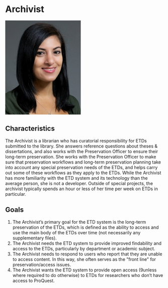 # Archivist

![headshot](images/archivist-sm.jpg)

## Characteristics
The Archivist is a librarian who has curatorial responsibility for ETDs submitted to the library. She answers reference questions about theses & dissertations, and also works with the Preservation Officer to ensure their long-term preservation. She works with the Preservation Officer to make sure that preservation workflows and long-term preservation planning take into account any special preservation needs of the ETDs, and helps carry out some of these workflows as they apply to the ETDs. While the Archivist has more familiarity with the ETD system and its technology than the average person, she is not a developer. Outside of special projects, the archivist typically spends an hour or less of her time per week on ETDs in particular.

## Goals
1. The Archivist’s primary goal for the ETD system is the long-term preservation of the ETDs, which is defined as the ability to access and use the main body of the ETDs over time (not necessarily any supplementary files).
2. The Archivist needs the ETD system to provide improved findability and access to the ETDs, particularly by department or academic subject.
3. The Archivist needs to respond to users who report that they are unable to access content. In this way, she often serves as the "front line" for preservation/access issues.
4. The Archivist wants the ETD system to provide open access (9unless where required to do otherwise) to ETDs for researchers who don’t have access to ProQuest.
